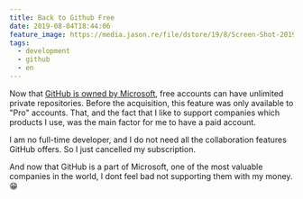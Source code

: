 ```yaml
---
title: Back to Github Free
date: 2019-08-04T18:44:06
feature_image: https://media.jason.re/file/dstore/19/8/Screen-Shot-2019-08-04-at-19.59.48.png
tags:
  - development
  - github
  - en
---
```


Now that [GitHub is owned by Microsoft](https://blogs.microsoft.com/blog/2018/06/04/microsoft-github-empowering-developers/), free accounts can have unlimited private repositories. Before the acquisition, this feature was only available to "Pro" accounts. That, and the fact that I like to support companies which products I use, was the main factor for me to have a paid account.

I am no full-time developer, and I do not need all the collaboration features GitHub offers. So I just cancelled my subscription.

And now that GitHub is a part of Microsoft, one of the most valuable companies in the world, I dont feel bad not supporting them with my money. 😁
